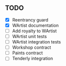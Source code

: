## TODO

- [x] Reentrancy guard
- [x] WArtist documentation
- [ ] Add royalty to WArtist
- [ ] WArtist unit tests
- [ ] WArtist integration tests
- [ ] Workshop contract
- [ ] Paints contract
- [ ] Tenderly integration
